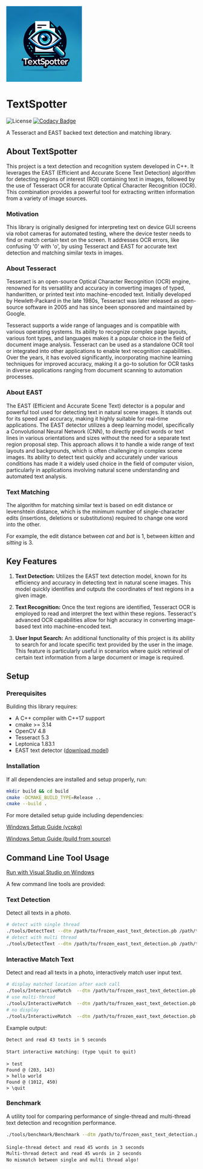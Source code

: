 <img src="logo/textspotter.png" alt="drawing" width="200"/>

# TextSpotter

![License](https://img.shields.io/badge/License-Apache%202.0-blue.svg)
[![Codacy Badge](https://app.codacy.com/project/badge/Grade/5b0ccd8c880643209ed37d9fff0288d7)](https://app.codacy.com/gh/danxuZhang/textspotter/dashboard?utm_source=gh&utm_medium=referral&utm_content=&utm_campaign=Badge_grade)

A Tesseract and EAST backed text detection and matching library.

## About TextSpotter

This project is a text detection and recognition system developed in C++.
It leverages the EAST (Efficient and Accurate Scene Text Detection) algorithm for detecting regions of interest (ROI)
containing text in images, followed by the use of Tesseract OCR for accurate Optical Character Recognition (OCR).
This combination provides a powerful tool for extracting written information from a variety of image sources.

### Motivation

This library is originally designed for interpreting text on device GUI screens via robot cameras for automated testing,
where the device tester needs to find or match certain text on the screen.
It addresses OCR errors, like confusing '0' with 'o', by using Tesseract and EAST for accurate text detection
and matching similar texts in images.

### About Tesseract

Tesseract is an open-source Optical Character Recognition (OCR) engine, renowned for its versatility and accuracy in
converting images of typed, handwritten, or printed text into machine-encoded text.
Initially developed by Hewlett-Packard in the late 1980s, Tesseract was later released as open-source software in 2005
and has since been
sponsored and maintained by Google.

Tesseract supports a wide range of languages and is compatible with various operating systems. Its ability to recognize
complex page layouts, various font types, and languages makes it a popular choice in the field of document image
analysis.
Tesseract can be used as a standalone OCR tool or integrated into other applications to enable text
recognition capabilities.
Over the years, it has evolved significantly, incorporating machine learning techniques for
improved accuracy, making it a go-to solution for OCR tasks in diverse applications ranging from document scanning to
automation processes.

### About EAST

The EAST (Efficient and Accurate Scene Text) detector is a popular and powerful tool used for detecting text in natural
scene images.
It stands out for its speed and accuracy, making it highly suitable for real-time applications.
The EAST detector utilizes a deep learning model, specifically a Convolutional Neural Network (CNN), to directly predict
words or
text lines in various orientations and sizes without the need for a separate text region proposal step.
This approach allows it to handle a wide range of text layouts and backgrounds, which is often challenging in complex
scene images.
Its ability to detect text quickly and accurately under various conditions has made it a widely used choice in the field
of computer vision, particularly in applications involving natural scene understanding and automated text analysis.

### Text Matching

The algorithm for matching similar text is based on edit distance or levenshtein distance, which is the minimum
number of single-character edits (insertions, deletions or substitutions) required to change one word into the other.

For example, the edit distance between *cat* and *bat* is 1, between *kitten* and *sitting* is 3.

## Key Features

1. **Text Detection:** Utilizes the EAST text detection model, known for its efficiency and accuracy in detecting text
   in natural scene images. This model quickly identifies and outputs the coordinates of text regions in a given image.

2. **Text Recognition:** Once the text regions are identified, Tesseract OCR is employed to read and interpret the text
   within these regions. Tesseract's advanced OCR capabilities allow for high accuracy in converting image-based text
   into machine-encoded text.

3. **User Input Search:** An additional functionality of this project is its ability to search for and locate specific
   text provided by the user in the image. This feature is particularly useful in scenarios where quick retrieval of
   certain text information from a large document or image is required.

## Setup

### Prerequisites

Building this library requires:

* A C++ compiler with C++17 support
* cmake >= 3.14
* OpenCV 4.8
* Tesseract 5.3
* Leptonica 1.83.1
* EAST text detector ([download model](https://www.dropbox.com/s/r2ingd0l3zt8hxs/frozen_east_text_detection.tar.gz?dl=1))

### Installation

If all dependencies are installed and setup properly, run:

```bash
mkdir build && cd build
cmake -DCMAKE_BUILD_TYPE=Release ..
cmake --build .
```

For more detailed setup guide including dependencies:

[Windows Setup Guide (vcpkg)](./doc/windows-vcpkg.md)

[Windows Setup Guide (build from source)](./doc/windows-build.md)

## Command Line Tool Usage

[Run with Visual Studio on Windows](./doc/windows-run.md)

A few command line tools are provided:

### Text Detection

Detect all texts in a photo.

```bash
# detect with single thread
./tools/DetectText --dtm /path/to/frozen_east_text_detection.pb /path/to/image.png
# detect with multi thread
./tools/DetectText --dtm /path/to/frozen_east_text_detection.pb /path/to/image.png --multi-thread
```

### Interactive Match Text

Detect and read all texts in a photo, interactively match user input text.

``` bash
# display matched location after each call
./tools/InteractiveMatch  --dtm /path/to/frozen_east_text_detection.pb /path/to/image.png --display
# use multi-thread
./tools/InteractiveMatch  --dtm /path/to/frozen_east_text_detection.pb /path/to/image.png --multi-thread
# no display
./tools/InteractiveMatch  --dtm /path/to/frozen_east_text_detection.pb /path/to/image.png
```

Example output:

``` text
Detect and read 43 texts in 5 seconds

Start interactive matching: (type \quit to quit)   

> test
Found @ (203, 143) 
> hello world
Found @ (1012, 450) 
> \quit
```

### Benchmark

A utility tool for comparing performance of single-thread and multi-thread text detection and recognition performance.

``` bash
./tools/benchmark/Benchmark --dtm /path/to/frozen_east_text_detection.pb /path/to/image.png 

Single-thread detect and read 45 words in 3 seconds
Multi-thread detect and read 45 words in 2 seconds
No mismatch between single and multi thread algo!
```
